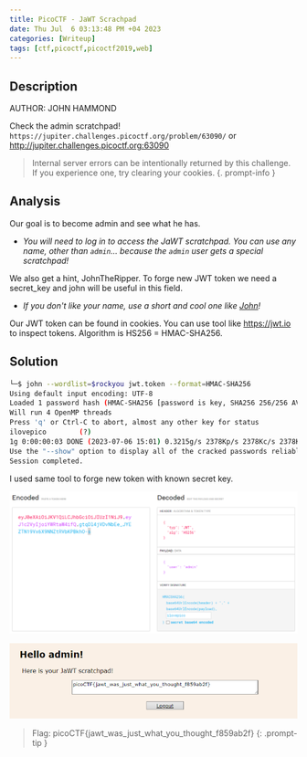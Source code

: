 ```yaml
---
title: PicoCTF - JaWT Scrachpad
date: Thu Jul  6 03:13:48 PM +04 2023
categories: [Writeup]
tags: [ctf,picoctf,picoctf2019,web]
---
```


## Description

AUTHOR:  JOHN HAMMOND

Check the admin scratchpad!  `https://jupiter.challenges.picoctf.org/problem/63090/`  or http://jupiter.challenges.picoctf.org:63090

> Internal server errors can be intentionally returned by this challenge. If you experience one, try clearing your cookies.
{. prompt-info }

## Analysis

Our goal is to become admin and see what he has.

* _You will need to log in to access the JaWT scratchpad. You can use any name, other than `admin`... because the `admin` user gets a special scratchpad!_

We also get a hint, JohnTheRipper. To forge new JWT token we need a secret_key and john will be useful in this field.
* _If you don't like your name, use a short and cool one like [John](https://github.com/magnumripper/JohnTheRipper)!_

Our JWT token can be found in cookies. You can use tool like <https://jwt.io> to inspect tokens. Algorithm is HS256 = HMAC-SHA256.

## Solution

```bash
└─$ john --wordlist=$rockyou jwt.token --format=HMAC-SHA256
Using default input encoding: UTF-8
Loaded 1 password hash (HMAC-SHA256 [password is key, SHA256 256/256 AVX2 8x])
Will run 4 OpenMP threads
Press 'q' or Ctrl-C to abort, almost any other key for status
ilovepico        (?)     
1g 0:00:00:03 DONE (2023-07-06 15:01) 0.3215g/s 2378Kp/s 2378Kc/s 2378KC/s ilovetitor..ilovemymother@
Use the "--show" option to display all of the cracked passwords reliably
Session completed. 
```

I used same tool to forge new token with known secret key. 

![jawt-scrachpad-1](/assets/images/picoCTF/2023/jawt-scrachpad-1.png)

![jawt-scrachpad-2](/assets/images/picoCTF/2023/jawt-scrachpad-2.png)

> Flag: picoCTF{jawt_was_just_what_you_thought_f859ab2f}
{: .prompt-tip }